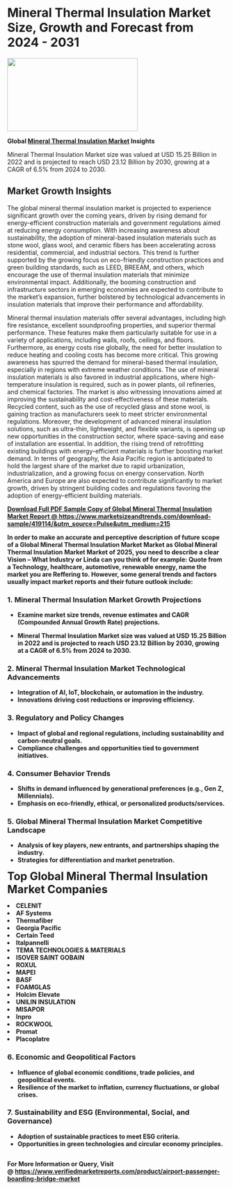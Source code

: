 <H1>Mineral Thermal Insulation Market Size, Growth and Forecast from 2024 - 2031</H1><img class="aligncenter size-medium wp-image-584254" src="https://thirdeyenews.in/wp-content/uploads/2024/09/Global-Market-Research-300x168.jpeg" alt="" width="300" height="168" /><p><strong>Global&nbsp;<a href="https://www.marketsizeandtrends.com/download-sample/419114/&amp;utm_source=Pulse&amp;utm_medium=215">Mineral Thermal Insulation Market</a> Insights</strong></p><p>Mineral Thermal Insulation Market size was valued at USD 15.25 Billion in 2022 and is projected to reach USD 23.12 Billion by 2030, growing at a CAGR of 6.5% from 2024 to 2030.</p><p><h2>Market Growth Insights</h2> <p>The global mineral thermal insulation market is projected to experience significant growth over the coming years, driven by rising demand for energy-efficient construction materials and government regulations aimed at reducing energy consumption. With increasing awareness about sustainability, the adoption of mineral-based insulation materials such as stone wool, glass wool, and ceramic fibers has been accelerating across residential, commercial, and industrial sectors. This trend is further supported by the growing focus on eco-friendly construction practices and green building standards, such as LEED, BREEAM, and others, which encourage the use of thermal insulation materials that minimize environmental impact. Additionally, the booming construction and infrastructure sectors in emerging economies are expected to contribute to the market’s expansion, further bolstered by technological advancements in insulation materials that improve their performance and affordability.</p> <p><strong><a href="#"></a></strong></p> <p>Mineral thermal insulation materials offer several advantages, including high fire resistance, excellent soundproofing properties, and superior thermal performance. These features make them particularly suitable for use in a variety of applications, including walls, roofs, ceilings, and floors. Furthermore, as energy costs rise globally, the need for better insulation to reduce heating and cooling costs has become more critical. This growing awareness has spurred the demand for mineral-based thermal insulation, especially in regions with extreme weather conditions. The use of mineral insulation materials is also favored in industrial applications, where high-temperature insulation is required, such as in power plants, oil refineries, and chemical factories. The market is also witnessing innovations aimed at improving the sustainability and cost-effectiveness of these materials. Recycled content, such as the use of recycled glass and stone wool, is gaining traction as manufacturers seek to meet stricter environmental regulations. Moreover, the development of advanced mineral insulation solutions, such as ultra-thin, lightweight, and flexible variants, is opening up new opportunities in the construction sector, where space-saving and ease of installation are essential. In addition, the rising trend of retrofitting existing buildings with energy-efficient materials is further boosting market demand. In terms of geography, the Asia Pacific region is anticipated to hold the largest share of the market due to rapid urbanization, industrialization, and a growing focus on energy conservation. North America and Europe are also expected to contribute significantly to market growth, driven by stringent building codes and regulations favoring the adoption of energy-efficient building materials.</p> <p><strong><a href="#"></p><p><span class=""><strong>Download Full PDF Sample Copy of Global Mineral Thermal Insulation Market Report</strong> @ <a href="https://www.marketsizeandtrends.com/download-sample/419114/&amp;utm_source=Pulse&amp;utm_medium=215" target="_blank">https://www.marketsizeandtrends.com/download-sample/419114/&amp;utm_source=Pulse&amp;utm_medium=215</a></span></p><p>In order to make an accurate and perceptive description of future scope of a Global&nbsp;Mineral Thermal Insulation Market Market as Global&nbsp;Mineral Thermal Insulation Market Market of 2025, you need to describe a clear Vision &ndash; What Industry or Linda can you think of for example: Quote from a Technology, healthcare, automotive, renewable energy, name the market you are Reffering to. However, some general trends and factors usually impact market reports and their future outlook include:</p><h3>1.&nbsp;<strong>Mineral Thermal Insulation Market Growth Projections</strong></h3><ul><li>Examine market size trends, revenue estimates and CAGR (Compounded Annual Growth Rate) projections.</li><li><p>Mineral Thermal Insulation Market size was valued at USD 15.25 Billion in 2022 and is projected to reach USD 23.12 Billion by 2030, growing at a CAGR of 6.5% from 2024 to 2030.</p></li></ul><h3>2.&nbsp;<strong>Mineral Thermal Insulation Market Technological Advancements</strong></h3><ul><li>Integration of AI, IoT, blockchain, or automation in the industry.</li><li>Innovations driving cost reductions or improving efficiency.</li></ul><h3>3.&nbsp;<strong>Regulatory and Policy Changes</strong></h3><ul><li>Impact of global and regional regulations, including sustainability and carbon-neutral goals.</li><li>Compliance challenges and opportunities tied to government initiatives.</li></ul><h3>4.&nbsp;<strong>Consumer Behavior Trends</strong></h3><ul><li>Shifts in demand influenced by generational preferences (e.g., Gen Z, Millennials).</li><li>Emphasis on eco-friendly, ethical, or personalized products/services.</li></ul><h3>5.&nbsp;<strong>Global Mineral Thermal Insulation Market Competitive Landscape</strong></h3><ul><li>Analysis of key players, new entrants, and partnerships shaping the industry.</li><li>Strategies for differentiation and market penetration.</li></ul><p data-pm-slice="1 1 []"><span style="color: inherit; font-family: inherit; font-size: 25px;">Top Global Mineral Thermal Insulation Market Companies</span></p><div class="" data-test-id=""><p><li>CELENIT</li><li> AF Systems</li><li> Thermafiber</li><li> Georgia Pacific</li><li> Certain Teed</li><li> Italpannelli</li><li> TEMA TECHNOLOGIES & MATERIALS</li><li> ISOVER SAINT GOBAIN</li><li> ROXUL</li><li> MAPEI</li><li> BASF</li><li> FOAMGLAS</li><li> Holcim Elevate</li><li> UNILIN INSULATION</li><li> MISAPOR</li><li> Inpro</li><li> ROCKWOOL</li><li> Promat</li><li> Placoplatre</li></p></div><h3>6.&nbsp;<strong>Economic and Geopolitical Factors</strong></h3><ul><li>Influence of global economic conditions, trade policies, and geopolitical events.</li><li>Resilience of the market to inflation, currency fluctuations, or global crises.</li></ul><h3>7.&nbsp;<strong>Sustainability and ESG (Environmental, Social, and Governance)</strong></h3><ul><li>Adoption of sustainable practices to meet ESG criteria.</li><li>Opportunities in green technologies and circular economy principles.</li></ul><h2><strong style="font-size: 14px;">For More Information or Query, Visit @&nbsp;</strong><a style="background-color: #ffffff; font-size: 14px;" href="https://www.marketsizeandtrends.com/report/mineral-thermal-insulation-market/" target="_blank">https://www.verifiedmarketreports.com/product/airport-passenger-boarding-bridge-market</a></h2>
